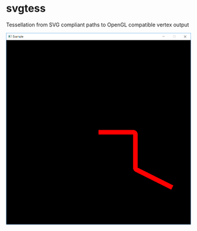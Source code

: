 # svgtess
Tessellation from SVG compliant paths to OpenGL compatible vertex output

![alt text](https://github.com/Kh4n/svgtess/raw/master/pathtess.PNG)

